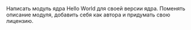Написать модуль ядра Hello World для своей версии ядра. Поменять описание модуля, добавить себя как автора и придумать свою лицензию.